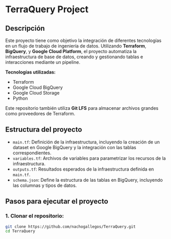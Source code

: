 # TerraQuery Project

## Descripción

Este proyecto tiene como objetivo la integración de diferentes tecnologías en un flujo de trabajo de ingeniería de datos. Utilizando **Terraform**, **BigQuery**, y **Google Cloud Platform**, el proyecto automatiza la infraestructura de base de datos, creando y gestionando tablas e interacciones mediante un pipeline.

**Tecnologías utilizadas:**
- Terraform
- Google Cloud BigQuery
- Google Cloud Storage
- Python

Este repositorio también utiliza **Git LFS** para almacenar archivos grandes como proveedores de Terraform.

## Estructura del proyecto

- `main.tf`: Definición de la infraestructura, incluyendo la creación de un dataset en Google BigQuery y la integración con las tablas correspondientes.
- `variables.tf`: Archivos de variables para parametrizar los recursos de la infraestructura.
- `outputs.tf`: Resultados esperados de la infraestructura definida en `main.tf`.
- `schema.json`: Define la estructura de las tablas en BigQuery, incluyendo las columnas y tipos de datos.

## Pasos para ejecutar el proyecto

### 1. Clonar el repositorio:

```bash
git clone https://github.com/nachogallegos/TerraQuery.git
cd TerraQuery
